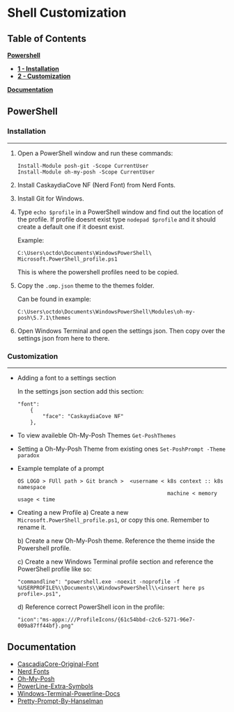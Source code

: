 # Shell Customization

## Table of Contents
[**Powershell**](#PowerShell)
  * [**1 - Installation**](#Installation)
  * [**2 - Customization**](#Customization)

[**Documentation**](#Documentation)

## PowerShell 

### Installation 
---
1. Open a PowerShell window and run these commands:
   
    ```
    Install-Module posh-git -Scope CurrentUser
    Install-Module oh-my-posh -Scope CurrentUser
    ```

2. Install CaskaydiaCove NF (Nerd Font) from Nerd Fonts.

3. Install Git for Windows.

5. Type `echo $profile` in a PowerShell window and find out the location of the
   profile. If profile doesnt exist type `nodepad $profile` and it should 
   create a default one if it doesnt exist.

    Example: 
    ```
    C:\Users\octdo\Documents\WindowsPowerShell\
    Microsoft.PowerShell_profile.ps1
    ```
    This is where the powershell profiles need to be copied.

6. Copy the `.omp.json` theme to the themes folder.

   Can be found in example: 
   ```
   C:\Users\octdo\Documents\WindowsPowerShell\Modules\oh-my-posh\5.7.1\themes
   ```

7. Open Windows Terminal and open the settings json. Then copy over the settings
   json from here to there.



### Customization
---
* Adding a font to a settings section

    In the settings json section add this section:

    ```
    "font": 
        {
            "face": "CaskaydiaCove NF"
        },
    ```

* To view availeble Oh-My-Posh Themes
    `Get-PoshThemes`
* Setting a Oh-My-Posh Theme from existing ones
    `Set-PoshPrompt -Theme paradox`


* Example template of a prompt
    ```
    OS LOGO > FUll path > Git branch >  <username < k8s context :: k8s namespace
                                                    machine < memory usage < time 
    ```

* Creating a new Profile
    a) Create a new `Microsoft.PowerShell_profile.ps1`, or copy this one. 
    Remember to rename it.

    b) Create a new Oh-My-Posh theme. Reference the theme inside the 
    Powershell profile.

    c) Create a new Windows Terminal profile section and reference the 
    PowerShell profile like so:
    ```
    "commandline": "powershell.exe -noexit -noprofile -f %USERPROFILE%\\Documents\\WindowsPowerShell\\<insert here ps profile>.ps1",
    ```
    d) Reference correct PowerShell icon in the profile:
    ```
    "icon":"ms-appx:///ProfileIcons/{61c54bbd-c2c6-5271-96e7-009a87ff44bf}.png"
    ```


## Documentation 
* [CascadiaCore-Original-Font](https://github.com/microsoft/cascadia-code "CascadiaCore-Original-Font")
* [Nerd Fonts](https://www.nerdfonts.com/ "Nerd Fonts")
* [Oh-My-Posh](https://ohmyposh.dev/ "Oh-My-Posh")
* [PowerLine-Extra-Symbols](https://github.com/ryanoasis/powerline-extra-symbols "PowerLine-Extra-Symbols")
* [Windows-Terminal-Powerline-Docs](https://docs.microsoft.com/en-us/windows/terminal/tutorials/powerline-setup "Windows-Terminal-Powerline-Docs")
* [Pretty-Prompt-By-Hanselman](https://www.hanselman.com/blog/how-to-make-a-pretty-prompt-in-windows-terminal-with-powerline-nerd-fonts-cascadia-code-wsl-and-ohmyposh "Pretty-Prompt-By-Hanselman")


   






